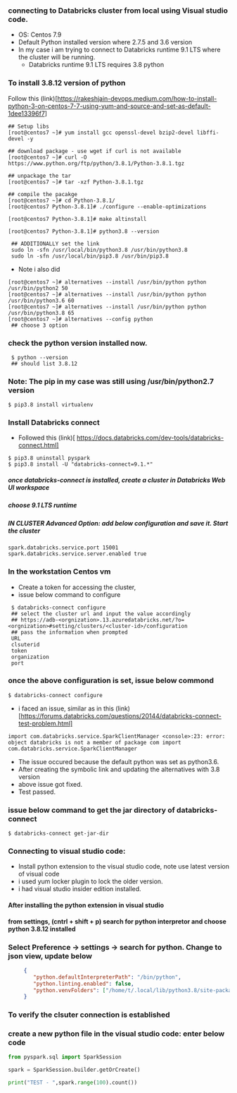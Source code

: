 ### connecting to Databricks cluster from local using Visual studio code.

 - OS: Centos 7.9 
 - Default Python installed version where 2.7.5 and 3.6 version 
 - In my case i am trying to connect to Databricks runtime 9.1 LTS where the cluster will be running.
     - Databricks runtime 9.1 LTS requires 3.8 python

### To install 3.8.12 version of python 
 Follow this (link)[https://rakeshjain-devops.medium.com/how-to-install-python-3-on-centos-7-7-using-yum-and-source-and-set-as-default-1dee13396f7]
 
 ```
 ## Setup libs 
 [root@centos7 ~]# yum install gcc openssl-devel bzip2-devel libffi-devel -y

 ## download package - use wget if curl is not available 
 [root@centos7 ~]# curl -O https://www.python.org/ftp/python/3.8.1/Python-3.8.1.tgz

 ## unpackage the tar
 [root@centos7 ~]# tar -xzf Python-3.8.1.tgz
 
 ## compile the pacakge
 [root@centos7 ~]# cd Python-3.8.1/
 [root@centos7 Python-3.8.1]# ./configure --enable-optimizations
 
 [root@centos7 Python-3.8.1]# make altinstall
 
 [root@centos7 Python-3.8.1]# python3.8 --version

  ## ADDITIONALLY set the link
  sudo ln -sfn /usr/local/bin/python3.8 /usr/bin/python3.8
  sudo ln -sfn /usr/local/bin/pip3.8 /usr/bin/pip3.8  
 ```
 
 - Note i also did 
 ```
 [root@centos7 ~]# alternatives --install /usr/bin/python python /usr/bin/python2 50
 [root@centos7 ~]# alternatives --install /usr/bin/python python /usr/bin/python3.6 60
 [root@centos7 ~]# alternatives --install /usr/bin/python python /usr/bin/python3.8 65
 [root@centos7 ~]# alternatives --config python
  ## choose 3 option 
 ```
 ### check the python version installed now.
 ```
  $ python --version
  ## should list 3.8.12
 ```
 
 ### Note: The pip in my case was still using /usr/bin/python2.7 version
 
 ```
 $ pip3.8 install virtualenv
 ```
 
 ### Install Databricks connect 
 - Followed this (link)[ https://docs.databricks.com/dev-tools/databricks-connect.html]
 ```
 $ pip3.8 uninstall pyspark
 $ pip3.8 install -U "databricks-connect=9.1.*"
 ```
 
 ##### once databricks-connect is installed, create a cluster in Databricks Web UI workspace
 ##### choose 9.1 LTS runtime 
 ##### IN CLUSTER Advanced Option: add below configuration and save it. Start the cluster
 ```
 spark.databricks.service.port 15001
 spark.databricks.service.server.enabled true
 ```
 ### In the workstation Centos vm
  - Create a token for accessing the cluster,
  - issue below command to configure 
 ```
  $ databricks-connect configure
  ## select the cluster url and input the value accordingly 
  ## https://adb-<orgnization>.13.azuredatabricks.net/?o=<orgnization>#setting/clusters/<cluster-id>/configuration
  ## pass the information when prompted 
  URL
  clsuterid
  token
  organization
  port
 ```
  ### once the above configuration is set, issue below commond
 ```
 $ databricks-connect configure
 ```
 
  - i faced an issue, similar as in this (link)[https://forums.databricks.com/questions/20144/databricks-connect-test-problem.html]
  ```
  import com.databricks.service.SparkClientManager <console>:23: error: object databricks is not a member of package com import com.databricks.service.SparkClientManager
  ```
  - The issue occured because the default python was set as python3.6.
  - After creating the symbolic link and updating the alternatives with 3.8 version
  - above issue got fixed.
  - Test passed.

### issue below command to get the jar directory of databricks-connect
```
$ databricks-connect get-jar-dir
```  
###  Connecting to visual studio code:
   - Install python extension to the visual studio code, note use latest version of visual code
   - i used yum locker plugin to lock the older version.
   - i had visual studio insider edition installed.

#### After installing the python extension in visual studio
#### from settings, (cntrl + shift + p) search for python interpretor and choose python 3.8.12 installed 

### Select Preference -> settings -> search for python. Change to json view, update below
```json
	 {
		"python.defaultInterpreterPath": "/bin/python",
		"python.linting.enabled": false,
		"python.venvFolders": ["/home/t/.local/lib/python3.8/site-packages/pyspark/jars"]
	 }
```

### To verify the clsuter connection is established
### create a new python file in the visual studio code: enter below code

```py
from pyspark.sql import SparkSession

spark = SparkSession.builder.getOrCreate()

print("TEST - ",spark.range(100).count())
```
